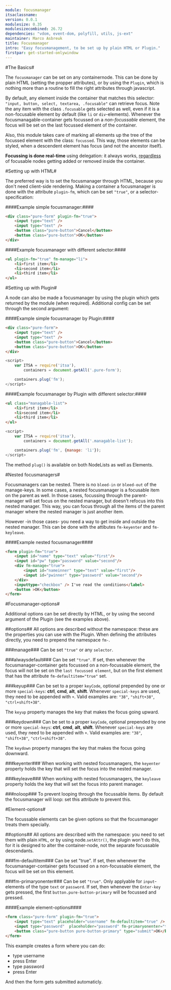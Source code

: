```yaml
---
module: focusmanager
itsaclassname:
version: 0.0.1
modulesize: 0.35
modulesizecombined: 26.72
dependencies: "vdom, event-dom, polyfill, utils, js-ext"
maintainer: Marco Asbreuk
title: Focusmanager
intro: "Easy focusmanagement, to be set up by plain HTML or Plugin."
firstpar: get-started-onlywindow
---
```




#The Basics#

The `focusmanager` can be set on any containernode. This can be done by plain HTML (setting the propper attributes), or by using the `Plugin`, which is nothing more than a routine to fill the right attributes through javascript.

By default, any element inside the container that matches this selector: `"input, button, select, textarea, .focusable"` can retrieve focus. Note the any item with the class `.focusable` gets selected as well, even if it is a non-focusable element by default (like `li` or `div`-elements). Whenever the focusmanagable-container gets focussed on a *non-focussable* element, the focus will be set on the last focussed element of the container.

Also, this module takes care of marking all elements up the tree of the focussed element with the class: `focussed`. This way, those elements can be styled, when a descendent element has focus (and not the ancestor itself).

<b>Focussing is done real-time</b> using delegation: it always works, <u>regardless</u> of focusable nodes getting added or removed inside the container.



#Setting up with HTML#

The preferred way is to set the focusmanager through HTML, because you don't need client-side rendering. Making a container a focusmanager is done with the attribute `plugin-fm`, which can be set `"true"`, or a selector-specification:

####Example simple focusmanager:####
```html
<div class="pure-form" plugin-fm="true">
    <input type="text" />
    <input type="text" />
    <button class="pure-button">Cancel</button>
    <button class="pure-button">OK</button>
</div>
```

####Example focusmanager with different selector:####
```html
<ul plugin-fm="true" fm-manage="li">
    <li>first item</li>
    <li>second item</li>
    <li>third item</li>
</ul>
```



#Setting up with Plugin#

A node can also be made a focusmanager by using the plugin which gets returned by the module (when required). Additional config can be set through the second argument:

####Example simple focusmanager by Plugin:####
```html
<div class="pure-form">
    <input type="text" />
    <input type="text" />
    <button class="pure-button">Cancel</button>
    <button class="pure-button">OK</button>
</div>
```

```js
<script>
    var ITSA = require('itsa'),
        containers = document.getAll('.pure-form');

    containers.plug('fm');
</script>
```

####Example focusmanager by Plugin with different selector:####
```html
<ul class="managable-list">
    <li>first item</li>
    <li>second item</li>
    <li>third item</li>
</ul>
```

```js
<script>
    var ITSA = require('itsa'),
        containers = document.getAll('.managable-list');

    containers.plug('fm', {manage: 'li'});
</script>
```

The method `plug()` is available on both NodeLists as well as Elements.



#Nested focusmanagers#

Focusmanagers can be nested. There is no `bleed-in` or `bleed-out` of the manage-keys. In some cases, a nested focusmanager is a focusable item on the parent as well. In those cases, focussing through the parent-manager will set focus on the nested manager, but doesn't refocus into this nested manager. This way, you can focus through all the items of the parent manager where the nested manager is just another item.

However -in those cases- you need a way to get inside and outside the nested manager. This can be done with the attibutes `fm-keyenter` and `fm-keyleave`.

####Example nested focusmanager####
```html
<form plugin-fm="true">
    <input id="name" type="text" value="first"/>
    <input id="pw" type="password" value="second"/>
    <div fm-manage="true">
        <input id="nameinner" type="text" value="first"/>
        <input id="pwinner" type="password" value="second"/>
    </div>
    <inputtype="checkbox" /> I've read the conditions</label>
    <button >OK</button>
</form>
```



#Focusmanager-options#

Additional options can be set directly by HTML, or by using the second argument of the Plugin (see the examples above).

##options##
All options are described without the namespace: these are the properties you can use with the Plugin. When defining the attributes directly, you need to prepend the namespace `fm-`.

###manage###
Can be set `"true"` or any `selector`.

###alwaysdefault###
Can be set `"true"`. If set, then whenever the focusmanager-container gets focussed on a non-focussable element, the focus will not be set on the `last focussed element`, but on the first element that has the attribute `fm-defaultitem="true"` set.

###keyup###
Can be set to a proper `keyCode`, optional prepended by one or more `special-keys`: <b>ctrl</b>, <b>cmd</b>, <b>alt</b>, <b>shift</b>. Whenever `special-keys` are used, they need to be appended with `+`. Valid examples are: `"38"`, `"shift+38"`, `"ctrl+shift+38"`.

The `keyup` property manages the key that makes the focus going upward.

###keydown###
Can be set to a proper `keyCode`, optional prepended by one or more `special-keys`: <b>ctrl</b>, <b>cmd</b>, <b>alt</b>, <b>shift</b>. Whenever `special-keys` are used, they need to be appended with `+`. Valid examples are: `"38"`, `"shift+38"`, `"ctrl+shift+38"`.

The `keydown` property manages the key that makes the focus going downward.

###keyenter###
When working with nested focusmanagers, the `keyenter` property holds the key that will set the focus into the nested manager.

###keyleave###
When working with nested focusmanagers, the `keyleave` property holds the key that will set the focus into parent manager.

###noloop###
To prevent looping through the focussable items. By default the focusmanager will loop: set this attribute to prevent this.



#Element-options#

The focussable elements can be given options so that the focusmanager treats them specially.

##options##
All options are described with the namespace: you need to set them with plain `HTML`, or by using node.`setAttr()`, the plugin won't do this, for it is designed to alter the container-node, not the separate focussable descendants.

###fm-defaultitem###
Can be set "true". If set, then whenever the focusmanager-container gets focussed on a non-focussable element, the focus will be set on this element.

###fm-primaryonenter###
Can be set `"true"`. Only applyable for `input`-elements of the type `text` or `password`. If set, then whenever the `Enter-key` gets pressed, the first `button.pure-button-primary` will be focussed and pressed.

####Example element-options####
```html
<form class="pure-form" plugin-fm="true">
    <input type="text" placeholder="username" fm-defaultitem="true" />
    <input type="password"  placeholder="password" fm-primaryonenter="true"/>
    <button class="pure-button pure-button-primary" type="submit">OK</button>
</form>
```

This example creates a form where you can do:

* type username
* press Enter
* type password
* press Enter

And then the form gets submitted automaticly.